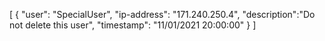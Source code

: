 [
	{
		"user": "SpecialUser",
		"ip-address": "171.240.250.4",
		"description":"Do not delete this user",
		"timestamp": "11/01/2021 20:00:00"
	}
]
